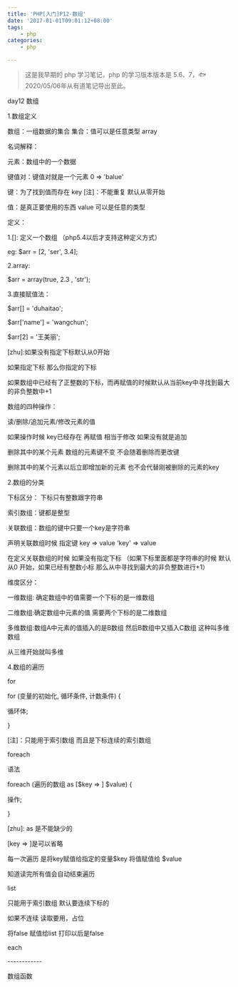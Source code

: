 ```yaml
---
title: 'PHP[入门]P12-数组'
date: '2017-01-01T09:01:12+08:00'
tags:
    - php
categories:
    - php

---
```




> 这是我早期的 php 学习笔记，php 的学习版本版本是 5.6、7，🐟2020/05/06年从有道笔记导出至此。


day12 数组

1.数组定义

数组：一组数据的集合 集合：值可以是任意类型 array

名词解释：

元素：数组中的一个数据

键值对：键值对就是一个元素 0 =\> \'balue\'

键：为了找到值而存在 key \[注\]：不能重复 默认从零开始

值：是真正要使用的东西 value 可以是任意的类型

定义：

1.\[\]: 定义一个数组 （php5.4以后才支持这种定义方式）

eg: \$arr = \[2, \'ser\', 3.4\];

2.array:

\$arr = array(true, 2.3 , \'str\');

3.直接赋值法：

\$arr\[\] = \'duhaitao\';

\$arr\[\'name\'\] = \'wangchun\';

\$arr\[2\] = \'王美丽\';

\[zhu\]:如果没有指定下标默认从0开始

如果指定下标 那么你指定的下标

如果数组中已经有了正整数的下标，而再赋值的时候默认从当前key中寻找到最大的非负整数中+1

数组的四种操作：

读/删除/追加元素/修改元素的值

如果操作时候 key已经存在 再赋值 相当于修改 如果没有就是追加

删除其中的某个元素 数组的元素键不变 不会随着删除而更改键

删除其中的某个元素以后立即增加新的元素 也不会代替刚被删除的元素的key

2.数组的分类

下标区分： 下标只有整数跟字符串

索引数组：键都是整型

关联数组：数组的键中只要一个key是字符串

声明关联数组时候 指定键 key =\> value \'key\' =\> value

在定义关联数组的时候 如果没有指定下标 （如果下标里面都是字符串的时候
默认 从0 开始，如果已经有整数小标 那么从中寻找到最大的非负整数进行+1）

维度区分：

一维数组: 确定数组中的值需要一个下标的是一维数组

二维数组:确定数组中元素的值 需要两个下标的是二维数组

多维数组:数组A中元素的值插入的是B数组 然后B数组中又插入C数组
这种叫多维数组

从三维开始就叫多维

4.数组的遍历

for

for (变量的初始化, 循环条件, 计数条件) {

循环体;

}

\[注\]：只能用于索引数组 而且是下标连续的索引数组

foreach

语法

foreach (遍历的数组 as \[\$key =\> \] \$value) {

操作;

}

\[zhu\]: as 是不能缺少的

\[key =\> \]是可以省略

每一次遍历 是将key赋值给指定的变量\$key 将值赋值给 \$value

知道读完所有值会自动结束遍历

list

只能用于索引数组 默认要连续下标的

如果不连续 读取要用，占位

将false 赋值给list 打印以后是false

each

\-\-\-\-\-\-\-\-\-\-\--

数组函数
